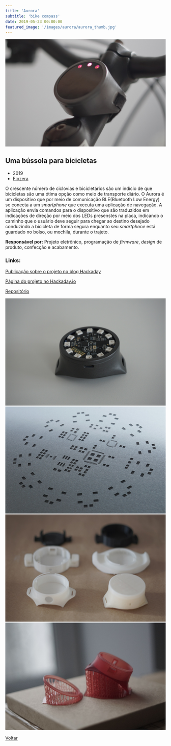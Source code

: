 ```yaml
---
title: 'Aurora'
subtitle: 'bike compass'
date: 2019-05-23 00:00:00
featured_image: '/images/aurora/aurora_thumb.jpg'
---
```


![](/images/aurora/aurora_01.jpg)

## Uma bússola para bicicletas

* 2019
* [Fiozera](https://fiozera.com.br/)

O crescente número de ciclovias e bicicletários são um indício de que bicicletas são uma ótima opção como meio de transporte diário. O Aurora é um dispositivo que por meio de comunicação BLE(Bluetooth Low Energy) se conecta a um *smartphone* que executa uma aplicação de navegação. A aplicação envia comandos para o dispositivo que são traduzidos em indicações de direção por meio dos LEDs presenstes na placa, indicando o caminho que o usuário deve seguir para chegar ao destino desejado conduzindo a bicicleta de forma segura enquanto seu *smartphone* está guardado no bolso, ou mochila, durante o trajeto.

**Responsável por:** Projeto eletrônico, programação de *firmware*, *design* de produto, confecção e acabamento.

### Links:

[Publicação sobre o projeto no blog Hackaday](https://hackaday.com/2019/05/29/a-stylish-solution-for-bike-navigation/)

[Página do projeto no Hackaday.io](https://hackaday.io/project/165685)

[Repositório](https://github.com/andrebla/aurorabikecompass)

<div class="gallery" data-columns="2">
	<img src="/images/aurora/aurora_02.jpg">
	<img src="/images/aurora/aurora_03.jpg">
	<img src="/images/aurora/aurora_04.jpg">
	<img src="/images/aurora/aurora_05.jpg">
</div>

<a href='/' class="button button--large">Voltar</a>